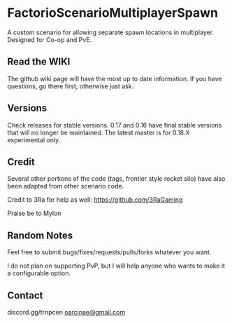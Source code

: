 # FactorioScenarioMultiplayerSpawn
A custom scenario for allowing separate spawn locations in multiplayer. Designed for Co-op and PvE. 

## Read the WIKI
The github wiki page will have the most up to date information. If you have questions, go there first, otherwise just ask.

## Versions
Check releases for stable versions. 0.17 and 0.16 have final stable versions that will no longer be maintained.
The latest master is for 0.18.X experimental only.

## Credit
Several other portions of the code (tags, frontier style rocket silo) have also been adapted from other scenario code.

Credit to 3Ra for help as well: https://github.com/3RaGaming

Praise be to Mylon

## Random Notes
Feel free to submit bugs/fixes/requests/pulls/forks whatever you want.

I do not plan on supporting PvP, but I will help anyone who wants to make it a configurable option.

## Contact
discord.gg/trnpcen
oarcinae@gmail.com
